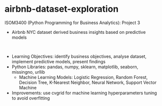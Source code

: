 # airbnb-dataset-exploration

ISOM3400 (Python Programming for Business Analytics): Project 3
- Airbnb NYC dataset derived business insights based on predictive models

<br>

- Learning Objectives: identify business objectives, analyse dataset, implement predictive models, present findings
- Python Libraries: pandas, numpy, sklearn, matplotlib, seaborn, missingno, urllib
    - Machine Learning Models: Logistic Regression, Random Forest, Decision Tree, K-Nearest Neighbor, Neural Network, Support Vector Machine
- Improvements: use cvgrid for machine learning hyperparameters tuning to avoid overfitting
 
